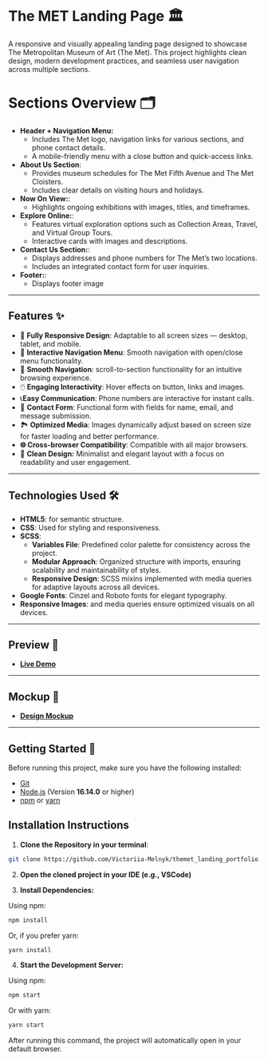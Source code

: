 # **The MET Landing Page** 🏛️

A responsive and visually appealing landing page designed to showcase The Metropolitan Museum of Art (The Met). This project highlights clean design, modern development practices, and seamless user navigation across multiple sections.

# **Sections Overview** 🗂️

- **Header + Navigation Menu:**
  - Includes The Met logo, navigation links for various sections, and phone contact details.
  - A mobile-friendly menu with a close button and quick-access links.
- **About Us Section**:
  - Provides museum schedules for The Met Fifth Avenue and The Met Cloisters.
  - Includes clear details on visiting hours and holidays.
- **Now On View:**:
  - Highlights ongoing exhibitions with images, titles, and timeframes.
- **Explore Online:**:
  - Features virtual exploration options such as Collection Areas, Travel, and Virtual Group Tours.
  - Interactive cards with images and descriptions.
- **Contact Us Section:**:
  - Displays addresses and phone numbers for The Met’s two locations.
  - Includes an integrated contact form for user inquiries.
- **Footer:**:
  - Displays footer image

---

## **Features** ✨

- 📱 **Fully Responsive Design**: Adaptable to all screen sizes — desktop, tablet, and mobile.
- 📲 **Interactive Navigation Menu**: Smooth navigation with open/close menu functionality.
- 🚀 **Smooth Navigation**: scroll-to-section functionality for an intuitive browsing experience.
- 🖱️ **Engaging Interactivity**: Hover effects on button, links and images.
- 📞**Easy Communication**: Phone numbers are interactive for instant calls.
- 📧 **Contact Form**: Functional form with fields for name, email, and message submission.
- 🏞️ **Optimized Media**: Images dynamically adjust based on screen size for faster loading and better performance.
- **🌐 Cross-browser Compatibility**: Compatible with all major browsers.
- 🎨 **Clean Design:** Minimalist and elegant layout with a focus on readability and user engagement.

---

## **Technologies Used** 🛠️

- **HTML5**: for semantic structure.
- **CSS**: Used for styling and responsiveness.
- **SCSS**:
  - **Variables File**: Predefined color palette for consistency across the project.
  - **Modular Approach**: Organized structure with imports, ensuring scalability and maintainability of styles.
  - **Responsive Design**: SCSS mixins implemented with media queries for adaptive layouts across all devices.
- **Google Fonts**: Cinzel and Roboto fonts for elegant typography.
- **Responsive Images**: <picture> and media queries ensure optimized visuals on all devices.

---

## **Preview** 🎉

- **[Live Demo](https://victoriia-melnyk.github.io/themet_landing_portfolio/)**

---

## **Mockup** 📐

- **[Design Mockup](https://www.figma.com/design/GgckGZu6dvM6dgKVH08jMa/THE-MET?node-id=8590-29&t=673TMKApwwgcuuK0-1)**

---

## **Getting Started** 🚀

Before running this project, make sure you have the following installed:

- [Git](https://git-scm.com/)
- [Node.js](https://nodejs.org/) (Version **16.14.0** or higher)
- [npm](https://www.npmjs.com/) or [yarn](https://yarnpkg.com/)

## **Installation Instructions**

1. **Clone the Repository in your terminal**:

```bash
git clone https://github.com/Victoriia-Melnyk/themet_landing_portfolio.git
```

2. **Open the cloned project in your IDE (e.g., VSCode)**

3. **Install Dependencies:**

Using npm:

```bash
npm install
```

Or, if you prefer yarn:

```bash
yarn install
```

4. **Start the Development Server:**

Using npm:

```bash
npm start
```

Or with yarn:

```bash
yarn start
```

After running this command, the project will automatically open in your default browser.
